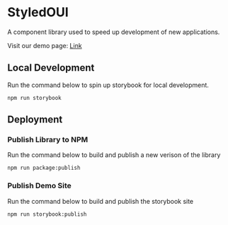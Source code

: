 # StyledOUI

A component library used to speed up development of new applications.

Visit our demo page: [Link](https://styledoui.now.sh)

## Local Development

Run the command below to spin up storybook for local development.

```
npm run storybook
```

## Deployment

### Publish Library to NPM

Run the command below to build and publish a new verison of the library

```
npm run package:publish
```

### Publish Demo Site

Run the command below to build and publish the storybook site

```
npm run storybook:publish
```
